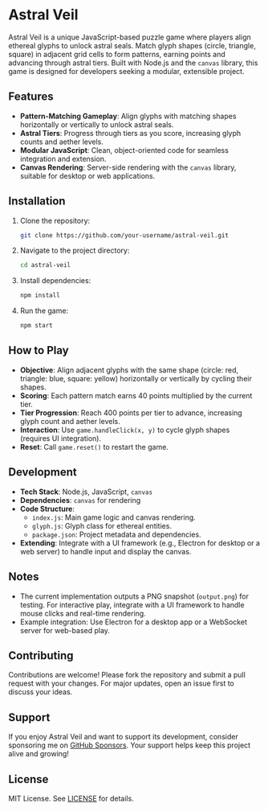 # Astral Veil

Astral Veil is a unique JavaScript-based puzzle game where players align ethereal glyphs to unlock astral seals. Match glyph shapes (circle, triangle, square) in adjacent grid cells to form patterns, earning points and advancing through astral tiers. Built with Node.js and the `canvas` library, this game is designed for developers seeking a modular, extensible project.

## Features
- **Pattern-Matching Gameplay**: Align glyphs with matching shapes horizontally or vertically to unlock astral seals.
- **Astral Tiers**: Progress through tiers as you score, increasing glyph counts and aether levels.
- **Modular JavaScript**: Clean, object-oriented code for seamless integration and extension.
- **Canvas Rendering**: Server-side rendering with the `canvas` library, suitable for desktop or web applications.

## Installation
1. Clone the repository:
   ```bash
   git clone https://github.com/your-username/astral-veil.git
   ```
2. Navigate to the project directory:
   ```bash
   cd astral-veil
   ```
3. Install dependencies:
   ```bash
   npm install
   ```
4. Run the game:
   ```bash
   npm start
   ```

## How to Play
- **Objective**: Align adjacent glyphs with the same shape (circle: red, triangle: blue, square: yellow) horizontally or vertically by cycling their shapes.
- **Scoring**: Each pattern match earns 40 points multiplied by the current tier.
- **Tier Progression**: Reach 400 points per tier to advance, increasing glyph count and aether levels.
- **Interaction**: Use `game.handleClick(x, y)` to cycle glyph shapes (requires UI integration).
- **Reset**: Call `game.reset()` to restart the game.

## Development
- **Tech Stack**: Node.js, JavaScript, `canvas`
- **Dependencies**: `canvas` for rendering
- **Code Structure**:
  - `index.js`: Main game logic and canvas rendering.
  - `glyph.js`: Glyph class for ethereal entities.
  - `package.json`: Project metadata and dependencies.
- **Extending**: Integrate with a UI framework (e.g., Electron for desktop or a web server) to handle input and display the canvas.

## Notes
- The current implementation outputs a PNG snapshot (`output.png`) for testing. For interactive play, integrate with a UI framework to handle mouse clicks and real-time rendering.
- Example integration: Use Electron for a desktop app or a WebSocket server for web-based play.

## Contributing
Contributions are welcome! Please fork the repository and submit a pull request with your changes. For major updates, open an issue first to discuss your ideas.

## Support
If you enjoy Astral Veil and want to support its development, consider sponsoring me on [GitHub Sponsors](https://github.com/sponsors/slycantel). Your support helps keep this project alive and growing!

## License
MIT License. See [LICENSE](LICENSE) for details.
